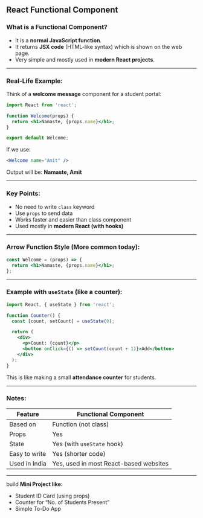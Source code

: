 ## React Functional Component

### What is a Functional Component?
- It is a **normal JavaScript function**.
- It returns **JSX code** (HTML-like syntax) which is shown on the web page.
- Very simple and mostly used in **modern React projects**.

---

### Real-Life Example:
Think of a **welcome message** component for a student portal:

```jsx
import React from 'react';

function Welcome(props) {
  return <h1>Namaste, {props.name}</h1>;
}

export default Welcome;
```

If we use:
```jsx
<Welcome name="Amit" />
```
Output will be: **Namaste, Amit**

---

### Key Points:
- No need to write `class` keyword
- Use `props` to send data
- Works faster and easier than class component
- Used mostly in **modern React (with hooks)**

---

### Arrow Function Style (More common today):

```jsx
const Welcome = (props) => {
  return <h1>Namaste, {props.name}</h1>;
};
```

---

### Example with `useState` (like a counter):

```jsx
import React, { useState } from 'react';

function Counter() {
  const [count, setCount] = useState(0);

  return (
    <div>
      <p>Count: {count}</p>
      <button onClick={() => setCount(count + 1)}>Add</button>
    </div>
  );
}
```

This is like making a small **attendance counter** for students.

---

### Notes:

| Feature              | Functional Component                     |
|----------------------|-------------------------------------------|
| Based on             | Function (not class)                      |
| Props                | Yes                                       |
| State                | Yes (with `useState` hook)                |
| Easy to write        | Yes (shorter code)                        |
| Used in India        | Yes, used in most React-based websites    |

---
build **Mini Project like:**
- Student ID Card (using props)
- Counter for “No. of Students Present”
- Simple To-Do App
